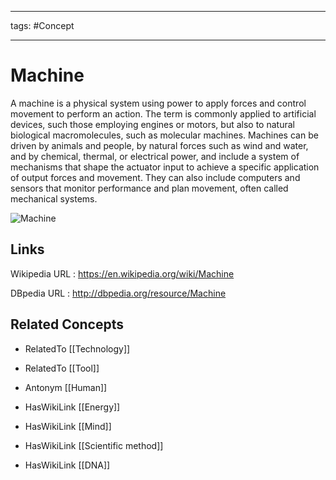 




---

tags: #Concept

---
# Machine


A machine is a physical system using power to apply forces and control movement to perform an action. The term is commonly applied to artificial devices, such those employing engines or motors, but also to natural biological macromolecules, such as molecular machines. Machines can be driven by animals and people, by natural forces such as wind and water, and by chemical, thermal, or electrical power, and include a system of mechanisms that shape the actuator input to achieve a specific application of output forces and movement. They can also include computers and sensors that monitor performance and plan movement, often called mechanical systems.

![Machine](http://commons.wikimedia.org/wiki/Special:FilePath/Honda_RA168E_engine_rear_Honda_Collection_Hall.jpg?width=300)


## Links


Wikipedia URL : https://en.wikipedia.org/wiki/Machine

DBpedia URL : http://dbpedia.org/resource/Machine


## Related Concepts


- RelatedTo [[Technology]]

- RelatedTo [[Tool]]

- Antonym [[Human]]

- HasWikiLink [[Energy]]

- HasWikiLink [[Mind]]

- HasWikiLink [[Scientific method]]

- HasWikiLink [[DNA]]